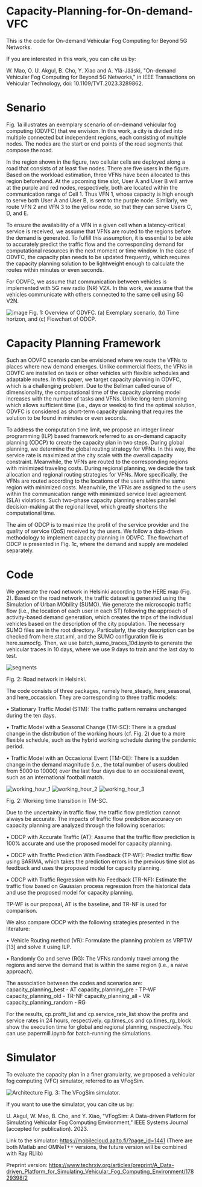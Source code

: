# Capacity-Planning-for-On-demand-VFC

This is the code for On-demand Vehicular Fog Computing for Beyond 5G Networks. 

If you are interested in this work, you can cite us by:

W. Mao, O. U. Akgul, B. Cho, Y. Xiao and A. Ylä-Jääski, "On-demand Vehicular Fog Computing for Beyond 5G Networks," in IEEE Transactions on Vehicular Technology, doi: 10.1109/TVT.2023.3289862.


# Senario
Fig. 1a illustrates an exemplary scenario of on-demand vehicular fog computing (ODVFC) that we envision. In this work, a city is divided into multiple connected but independent regions, each consisting of multiple nodes. The nodes are the start or end points of the road segments that compose the road. 

In the region shown in the figure, two cellular cells are deployed along a road that consists of at least five nodes. There are five users in the figure. Based on the workload estimation, three VFNs have been allocated to this region beforehand. At the upcoming time slot, User A and User B will arrive at the purple and red nodes, respectively, both are located within the communication range of Cell 1. Thus VFN 1, whose capacity is high enough to serve both User A and User B, is sent to the purple node. Similarly, we route VFN 2 and VFN 3 to the yellow node, so that they can serve Users C, D, and E. 

To ensure the availability of a VFN in a given cell when a latency-critical service is received, we assume that VFNs are routed to the regions before the demand is generated. To fulfill this assumption, it is essential to be able to accurately predict the traffic flow and the corresponding demand for computational resources in the next moment or time window. In the case of ODVFC, the capacity plan needs to be updated frequently, which requires the capacity planning solution to be lightweight enough to calculate the routes within minutes or even seconds. 

For ODVFC, we assume that communication between vehicles is implemented with 5G new radio (NR) V2X. In this work, we assume that the vehicles communicate with others connected to the same cell using 5G V2N.

![image](https://github.com/furryq/Capacity-Planning-for-On-demand-VFC/assets/61701502/b8a33fdb-fa2b-4c22-afe2-16d48db9babf)
Fig. 1: Overview of ODVFC. (a) Exemplary scenario, (b) Time horizon, and (c) Flowchart of ODCP.

# Capacity Planning Framework 
Such an ODVFC scenario can be envisioned where we route the VFNs to places where new demand emerges. Unlike commercial fleets, the VFNs in ODVFC are installed on taxis or other vehicles with flexible schedules and adaptable routes. In this paper, we target capacity planning in ODVFC, which is a challenging problem. Due to the Bellman called curse of dimensionality, the computational time of the capacity planning model increases with the number of tasks and VFNs. Unlike long-term planning which allows sufficient time (i.e., days or weeks) to find the optimal solution, ODVFC is considered as short-term capacity planning that requires the solution to be found in minutes or even seconds.

To address the computation time limit, we propose an integer linear programming (ILP) based framework referred to as on-demand capacity planning (ODCP) to create the capacity plan in two steps.
During global planning, we determine the global routing strategy for VFNs. In this way, the service rate is maximized at the city scale with the overall capacity constraint. Meanwhile, the VFNs are routed to the corresponding regions with minimized traveling costs. 
During regional planning, we decide the task allocation and regional routing strategies for VFNs. More specifically, the VFNs are routed according to the locations of the users within the same region with minimized costs. Meanwhile, the VFNs are assigned to the users within the communication range with minimized service level agreement (SLA) violations. Such two-phase capacity planning enables parallel decision-making at the regional level, which greatly shortens the computational time. 

The aim of ODCP is to maximize the profit of the service provider and the quality of service (QoS) received by the users. We follow a data-driven methodology to implement capacity planning in ODVFC. The flowchart of ODCP is presented in Fig. 1c, where the demand and supply are modeled separately. 

# Code

We generate the road network in Helsinki according to the HERE map (Fig. 2). Based on the road network, the traffic dataset is generated using the Simulation of Urban MObility (SUMO). We generate the microscopic traffic flow (i.e., the location of each user in each ST) following the approach of activity-based demand generation, which creates the trips of the individual vehicles based on the description of the city population. The necessary SUMO files are in the root directory. Particularly, the city description can be checked from here.stat.xml, and the SUMO configuration file is here.sumocfg. Then, we use batch_sumo_traces_10d.ipynb to generate the vehicular traces in 10 days, where we use 9 days to train and the last day to test. 

![segments](https://github.com/furryq/Capacity-Planning-for-On-demand-VFC/assets/61701502/7498061d-2551-466f-88ed-e809102fc509)

Fig. 2: Road network in Helsinki.

The code consists of three packages, namely here_steady, here_seasonal, and here_occassion. They are corresponding to three traffic models:

• Stationary Traffic Model (STM): The traffic pattern remains unchanged during the ten days.

• Traffic Model with a Seasonal Change (TM-SC): There is a gradual change in the distribution of the working hours (cf. Fig. 2) due to a more flexible schedule, such as the hybrid working schedule during the pandemic period.

• Traffic Model with an Occasional Event (TM-OE): There is a sudden change in the demand magnitude (i.e., the total number of users doubled from 5000 to 10000) over
the last four days due to an occasional event, such as an international football match.

![working_hour_1](https://github.com/furryq/Capacity-Planning-for-On-demand-VFC/assets/61701502/ce808c3f-5e61-4ce1-9973-a6e20ccb79fe)
![working_hour_2](https://github.com/furryq/Capacity-Planning-for-On-demand-VFC/assets/61701502/a4ee8cef-7444-42ad-a87b-cdb561c88100)
![working_hour_3](https://github.com/furryq/Capacity-Planning-for-On-demand-VFC/assets/61701502/2e06d492-4c32-4e93-b367-aaa806bc03c1)

Fig. 2: Working time transition in TM-SC.

Due to the uncertainty in traffic flow, the traffic flow prediction cannot always be accurate. The impacts of traffic flow prediction accuracy on capacity planning are analyzed through the following scenarios:

• ODCP with Accurate Traffic (AT): Assume that the traffic flow prediction is 100% accurate and use the proposed model for capacity planning.

• ODCP with Traffic Prediction With Feedback (TP-WF): Predict traffic flow using SARIMA, which takes the prediction errors in the previous time slot as feedback
and uses the proposed model for capacity planning.

• ODCP with Traffic Regression with No Feedback (TR-NF): Estimate the traffic flow based on Gaussian process regression from the historical data and use the proposed model for capacity planning.

TP-WF is our proposal, AT is the baseline, and TR-NF is used for comparison.

We also compare ODCP with the following strategies presented in the literature:

• Vehicle Routing method (VR): Formulate the planning problem as VRPTW [13] and solve it using ILP.

• Randomly Go and serve (RG): The VFNs randomly travel among the regions and serve the demand that is within the same region (i.e., a naive approach).

The association between the codes and scenarios are:
capacity_planning_best - AT
capacity_planning_pre - TP-WF
capacity_planning_old - TR-NF
capacity_planning_all - VR
capacity_planning_random - RG

For the results, cp.profit_list and cp.service_rate_list show the profits and service rates in 24 hours, respectively. cp.times_cs and cp.times_rg_block show the execution time for global and regional planning, respectively.
You can use papermill.ipynb for batch-running the simulations.


# Simulator
To evaluate the capacity plan in a finer granularity, we proposed a vehicular fog computing (VFC) simulator, referred to as VFogSim.

![Architecture](https://github.com/furryq/Capacity-Planning-for-On-demand-VFC/assets/61701502/f6be0e2b-f1a2-48f0-be10-458693b6a679)
Fig. 3: The VFogSim simulator.

If you want to use the simulator, you can cite us by:

U. Akgul, W. Mao, B. Cho, and Y. Xiao, "VFogSim: A Data-driven Platform for Simulating Vehicular Fog Computing Environment," IEEE Systems Journal (accepted for publication). 2023.  

Link to the simulator: https://mobilecloud.aalto.fi/?page_id=1441 (There are both Matlab and OMNeT++ versions, the future version will be combined with Ray RLlib)

Preprint version: https://www.techrxiv.org/articles/preprint/A_Data-driven_Platform_for_Simulating_Vehicular_Fog_Computing_Environment/17829398/2

